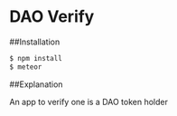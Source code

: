 # DAO Verify

##Installation

```bash
$ npm install
$ meteor
```

##Explanation

An app to verify one is a DAO token holder
